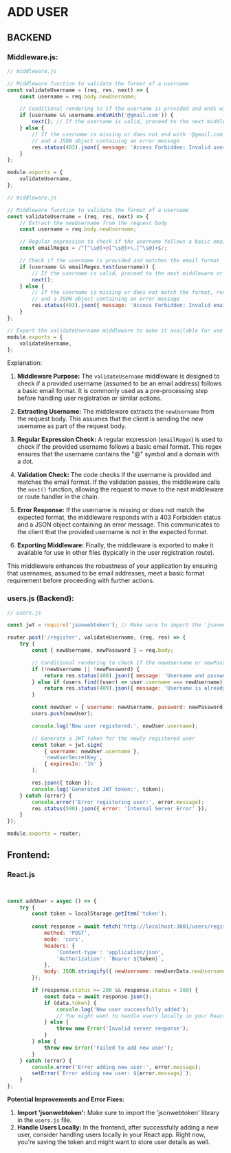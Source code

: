 # ADD USER

## BACKEND

### Middleware.js:

```javascript
// middleware.js

// Middleware function to validate the format of a username 
const validateUsername = (req, res, next) => {
    const username = req.body.newUsername;

    // Conditional rendering to if the username is provided and ends with '@gmail.com'
    if (username && username.endsWith('@gmail.com')) {
        next(); // If the username is valid, proceed to the next middleware or route handler
    } else {
        // If the username is missing or does not end with '@gmail.com', respond with a 403 Forbidden status
        // and a JSON object containing an error message
        res.status(403).json({ message: 'Access Forbidden: Invalid username' });
    }
};

module.exports = {
    validateUsername,
};
```

```javascript
// middleware.js

// Middleware function to validate the format of a username 
const validateUsername = (req, res, next) => {
    // Extract the newUsername from the request body
    const username = req.body.newUsername;

    // Regular expression to check if the username follows a basic email format
    const emailRegex = /^[^\s@]+@[^\s@]+\.[^\s@]+$/;

    // Check if the username is provided and matches the email format
    if (username && emailRegex.test(username)) {
        // If the username is valid, proceed to the next middleware or route handler
        next();
    } else {
        // If the username is missing or does not match the format, respond with a 403 Forbidden status
        // and a JSON object containing an error message
        res.status(403).json({ message: 'Access Forbidden: Invalid email format' });
    }
};

// Export the validateUsername middleware to make it available for use in other parts of the application
module.exports = {
    validateUsername,
};
```

Explanation:

1. **Middleware Purpose:**
   The `validateUsername` middleware is designed to check if a provided username (assumed to be an email address) follows a basic email format. It is commonly used as a pre-processing step before handling user registration or similar actions.

2. **Extracting Username:**
   The middleware extracts the `newUsername` from the request body. This assumes that the client is sending the new username as part of the request body.

3. **Regular Expression Check:**
   A regular expression (`emailRegex`) is used to check if the provided username follows a basic email format. This regex ensures that the username contains the "@" symbol and a domain with a dot.

4. **Validation Check:**
   The code checks if the username is provided and matches the email format. If the validation passes, the middleware calls the `next()` function, allowing the request to move to the next middleware or route handler in the chain.

5. **Error Response:**
   If the username is missing or does not match the expected format, the middleware responds with a 403 Forbidden status and a JSON object containing an error message. This communicates to the client that the provided username is not in the expected format.

6. **Exporting Middleware:**
   Finally, the middleware is exported to make it available for use in other files (typically in the user registration route).

This middleware enhances the robustness of your application by ensuring that usernames, assumed to be email addresses, meet a basic format requirement before proceeding with further actions.

### users.js (Backend):

```javascript
// users.js

const jwt = require('jsonwebtoken'); // Make sure to import the 'jsonwebtoken' library

router.post('/register', validateUsername, (req, res) => {
    try {
        const { newUsername, newPassword } = req.body;

        // Conditional rendering to check if the newUsername or newPassword is missing
        if (!newUsername || !newPassword) {
            return res.status(400).json({ message: 'Username and password are required' });
        } else if (users.find((user) => user.username === newUsername)) {
            return res.status(409).json({ message: 'Username is already taken' });
        }

        const newUser = { username: newUsername, password: newPassword };
        users.push(newUser);

        console.log('New user registered:', newUser.username);

        // Generate a JWT token for the newly registered user
        const token = jwt.sign(
            { username: newUser.username },
            'newUserSecretKey',
            { expiresIn: '1h' }
        );

        res.json({ token });
        console.log('Generated JWT token:', token);
    } catch (error) {
        console.error('Error registering user:', error.message);
        res.status(500).json({ error: 'Internal Server Error' });
    }
});

module.exports = router;
```

## Frontend:

### React.js

```javascript


const addUser = async () => {
    try {
        const token = localStorage.getItem('token');
        
        const response = await fetch('http://localhost:3001/users/register', {
            method: 'POST',
            mode: 'cors',
            headers: {
                'Content-type': 'application/json',
                'Authorization': `Bearer ${token}`,
            },
            body: JSON.stringify({ newUsername: newUserData.newUsername, newPassword: newUserData.newPassword }),
        });

        if (response.status >= 200 && response.status < 300) {
            const data = await response.json();
            if (data.token) {
                console.log('New user successfully added');
                // You might want to handle users locally in your React app
            } else {
                throw new Error('Invalid server response');
            }
        } else {
            throw new Error('Failed to add new user');
        }
    } catch (error) {
        console.error('Error adding new user:', error.message);
        setError(`Error adding new user: ${error.message}`);
    }
};
```

**Potential Improvements and Error Fixes:**

1. **Import 'jsonwebtoken':** Make sure to import the 'jsonwebtoken' library in the `users.js` file.
2. **Handle Users Locally:** In the frontend, after successfully adding a new user, consider handling users locally in your React app. Right now, you're saving the token and might want to store user details as well.

